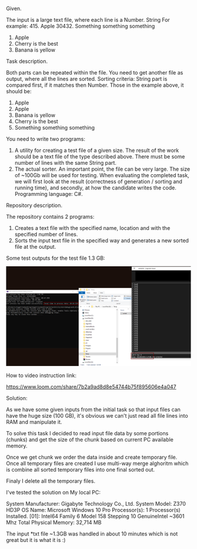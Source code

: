 Given.

The input is a large text file, where each line is a Number. String
For example:
415. Apple
30432. Something something something
1. Apple
32. Cherry is the best
2. Banana is yellow

Task description.

Both parts can be repeated within the file. You need to get another file as output, where all
the lines are sorted. Sorting criteria: String part is compared first, if it matches then
Number.
Those in the example above, it should be:

1. Apple
415. Apple
2. Banana is yellow
32. Cherry is the best
30432. Something something something

You need to write two programs:
1. A utility for creating a test file of a given size. The result of the work should be a text file
of the type described above. There must be some number of lines with the same String
part.
2. The actual sorter. An important point, the file can be very large. The size of ~100Gb will
be used for testing.
When evaluating the completed task, we will first look at the result (correctness of
generation / sorting and running time), and secondly, at how the candidate writes the code.
Programming language: C#.

Repository description.

The repository contains 2 programs: 
1. Creates a text file with the specified name, location and with the specified number of lines.
2. Sorts the input text file in the specified way and generates a new sorted file at the output.

Some test outputs for the test file 1.3 GB:

![test file](test.png)

How to video instruction link:

https://www.loom.com/share/7b2a9ad8d8e54744b75f895606e4a047

Solution:

As we have some given inputs from the initial task so that input files can have the huge size (100 GB), it's obvious 
we can't just read all file lines into RAM and manipulate it.

To solve this task I decided to read input file data by some portions (chunks) and get the size of the chunk based on current PC available memory.

Once we get chunk we order the data inside and create temporary file. Once all temporary files are created I use multi-way merge alghoritm
which is combine all sorted temporary files into one final sorted out.

Finaly I delete all the temporary files. 

I've tested the solution on My local PC:

System Manufacturer:       Gigabyte Technology Co., Ltd.
System Model:              Z370 HD3P
OS Name:                   Microsoft Windows 10 Pro
Processor(s):              1 Processor(s) Installed.
                           [01]: Intel64 Family 6 Model 158 Stepping 10 GenuineIntel ~3601 Mhz
Total Physical Memory:     32,714 MB

The input *txt file ~1.3GB was handled in about 10 minutes which is not great but it is what it is :)
